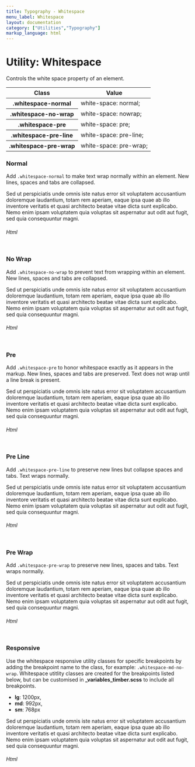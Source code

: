 ```yaml
---
title: Typography - Whitespace
menu_label: Whitespace
layout: documentation
category: ["Utilities","Typography"]
markup_language: html
---
```


<div class="section-block">
  <div class="row pt-40 pt-md-40">
    <div class="col w-9/12 w-md-full order-2 content-inner">
      <h1 class="font-light">Utility: Whitespace</h1>
      <p class="mb-10">Controls the white space property of an element.</p>
      <!-- Classes -->
      <div class="table-scrollable">
        <table class="table size-md rounded bg-white">
          <thead>
            <tr>
              <th> Class </th>
              <th> Value </th>
            </tr>
          </thead>
          <tbody class="font-mono">
            <tr>
              <th class="color-indigo">.whitespace-normal</th>
              <td> white-space: normal; </td>
            </tr>
            <tr>
              <th class="color-indigo">.whitespace-no-wrap</th>
              <td> white-space: nowrap; </td>
            </tr>
            <tr>
              <th class="color-indigo">.whitespace-pre</th>
              <td> white-space: pre; </td>
            </tr>
            <tr>
              <th class="color-indigo">.whitespace-pre-line</th>
              <td> white-space: pre-line; </td>
            </tr>
            <tr>
              <th class="color-indigo">.whitespace-pre-wrap</th>
              <td> white-space: pre-wrap; </td>
            </tr>
          </tbody>
        </table>
      </div>
      <!-- Classes End -->
      <!-- Demo Block -->
      <div class="demo-block mt-80">
        <h3 class="font-light">Normal</h3>
        <p>Add <code class="color-indigo font-bold">.whitespace-normal</code> to make text wrap normally within an element. New lines, spaces and tabs are collapsed.</p>
        <div class="p-30 rounded bg-grey-ultralight">
          <p class="whitespace-normal lead p-30 mb-0 rounded bg-grey-darkest color-white">Sed ut perspiciatis unde omnis iste natus error sit voluptatem accusantium doloremque laudantium, totam rem aperiam, eaque ipsa quae ab illo inventore veritatis et quasi architecto beatae vitae dicta sunt explicabo. Nemo enim ipsam voluptatem quia voluptas sit aspernatur aut odit aut fugit, sed quia consequuntur magni.</p>
        </div>
      </div>
      <!-- Demo Block End -->
      <!-- code -->
      <h6 class="uppercase">Html</h6>
      <div class="rounded p-20 overflow-y-scroll mb-0 bg-gradient-grey-ultralight border-l border-4 border-solid border-indigo">
        <pre class="m-0 language-html"><code class="inline-block scrolling-touch"><!--<p class="whitespace-normal">Sed ut perspiciatis unde omnis iste natus error sit voluptatem accusantium doloremque laudantium, totam rem aperiam, eaque ipsa quae ab illo inventore veritatis et quasi architecto beatae vitae dicta sunt explicabo. Nemo enim ipsam voluptatem quia voluptas sit aspernatur aut odit aut fugit, sed quia consequuntur magni.</p>
--></code></pre>
      </div>
      <!-- code -->
      <!-- Demo Block -->
      <div class="demo-block mt-80">
        <h3 class="font-light">No Wrap</h3>
        <p>Add <code class="color-indigo font-bold">.whitespace-no-wrap</code> to prevent text from wrapping within an element. New lines, spaces and tabs are collapsed.</p>
        <div class="p-30 rounded bg-grey-ultralight">
          <p class="whitespace-no-wrap lead p-30 mb-0 overflow-x-scroll rounded bg-grey-darkest color-white">Sed ut perspiciatis unde omnis iste natus error sit voluptatem accusantium doloremque laudantium, totam rem aperiam, eaque ipsa quae ab illo inventore veritatis et quasi architecto beatae vitae dicta sunt explicabo. Nemo enim ipsam voluptatem quia voluptas sit aspernatur aut odit aut fugit, sed quia consequuntur magni.</p>
        </div>
      </div>
      <!-- Demo Block End -->
      <!-- code -->
      <h6 class="uppercase">Html</h6>
      <div class="rounded p-20 overflow-y-scroll mb-0 bg-gradient-grey-ultralight border-l border-4 border-solid border-indigo">
        <pre class="m-0 language-html"><code class="inline-block scrolling-touch"><!--<p class="whitespace-no-wrap overflow-x-scroll">Sed ut perspiciatis unde omnis iste natus error sit voluptatem accusantium doloremque laudantium, totam rem aperiam, eaque ipsa quae ab illo inventore veritatis et quasi architecto beatae vitae dicta sunt explicabo. Nemo enim ipsam voluptatem quia voluptas sit aspernatur aut odit aut fugit, sed quia consequuntur magni.</p>
--></code></pre>
      </div>
      <!-- code -->
      <!-- Demo Block -->
      <div class="demo-block mt-80">
        <h3 class="font-light">Pre</h3>
        <p>Add <code class="color-indigo font-bold">.whitespace-pre</code> to honor whitespace exactly as it appears in the markup. New lines, spaces and tabs are preserved. Text does not wrap until a line break is present.</p>
        <div class="p-30 rounded bg-grey-ultralight">
          <p class="whitespace-pre lead p-30 mb-0 overflow-x-scroll rounded bg-grey-darkest color-white">Sed ut perspiciatis unde omnis iste natus error sit voluptatem accusantium doloremque laudantium, totam rem aperiam, eaque ipsa quae ab illo inventore veritatis et quasi architecto beatae vitae dicta sunt explicabo. Nemo enim ipsam voluptatem quia voluptas sit aspernatur aut odit aut fugit, sed quia consequuntur magni.</p>
        </div>
      </div>
      <!-- Demo Block End -->
      <!-- code -->
      <h6 class="uppercase">Html</h6>
      <div class="rounded p-20 overflow-y-scroll mb-0 bg-gradient-grey-ultralight border-l border-4 border-solid border-indigo">
        <pre class="m-0 language-html"><code class="inline-block scrolling-touch"><!--<p class="whitespace-pre overflow-x-scroll">Sed ut perspiciatis unde omnis iste natus error sit voluptatem accusantium doloremque laudantium,
	 	totam rem aperiam, eaque ipsa quae ab illo inventore veritatis et quasi architecto beatae vitae dicta sunt explicabo. 
Nemo enim ipsam voluptatem quia voluptas sit aspernatur aut odit aut fugit, sed quia consequuntur magni.</p>
--></code></pre>
      </div>
      <!-- code -->
      <!-- Demo Block -->
      <div class="demo-block mt-80">
        <h3 class="font-light">Pre Line</h3>
        <p>Add <code class="color-indigo font-bold">.whitespace-pre-line</code> to preserve new lines but collapse spaces and tabs. Text wraps normally.</p>
        <div class="p-30 rounded bg-grey-ultralight">
          <p class="whitespace-pre-line lead p-30 mb-0 overflow-x-scroll rounded bg-grey-darkest color-white">Sed ut perspiciatis unde omnis iste natus error sit voluptatem accusantium doloremque laudantium, totam rem aperiam, eaque ipsa quae ab illo inventore veritatis et quasi architecto beatae vitae dicta sunt explicabo. Nemo enim ipsam voluptatem quia voluptas sit aspernatur aut odit aut fugit, sed quia consequuntur magni.</p>
        </div>
      </div>
      <!-- Demo Block End -->
      <!-- code -->
      <h6 class="uppercase">Html</h6>
      <div class="rounded p-20 overflow-y-scroll mb-0 bg-gradient-grey-ultralight border-l border-4 border-solid border-indigo">
        <pre class="m-0 language-html"><code class="inline-block scrolling-touch"><!--<p class="whitespace-pre-line overflow-x-scroll">Sed ut perspiciatis unde omnis iste natus error sit voluptatem accusantium doloremque laudantium,
	 	totam rem aperiam, eaque ipsa quae ab illo inventore veritatis et quasi architecto beatae vitae dicta sunt explicabo. 
Nemo enim ipsam voluptatem quia voluptas sit aspernatur aut odit aut fugit, sed quia consequuntur magni.</p>
--></code></pre>
      </div>
      <!-- code -->
      <!-- Demo Block -->
      <div class="demo-block mt-80">
        <h3 class="font-light">Pre Wrap</h3>
        <p>Add <code class="color-indigo font-bold">.whitespace-pre-wrap</code> to preserve new lines, spaces and tabs. Text wraps normally.</p>
        <div class="p-30 rounded bg-grey-ultralight">
          <p class="whitespace-pre-wrap lead p-30 mb-0 overflow-x-scroll rounded bg-grey-darkest color-white">Sed ut perspiciatis unde omnis iste natus error sit voluptatem accusantium doloremque laudantium, totam rem aperiam, eaque ipsa quae ab illo inventore veritatis et quasi architecto beatae vitae dicta sunt explicabo. Nemo enim ipsam voluptatem quia voluptas sit aspernatur aut odit aut fugit, sed quia consequuntur magni.</p>
        </div>
      </div>
      <!-- Demo Block End -->
      <!-- code -->
      <h6 class="uppercase">Html</h6>
      <div class="rounded p-20 overflow-y-scroll mb-0 bg-gradient-grey-ultralight border-l border-4 border-solid border-indigo">
        <pre class="m-0 language-html"><code class="inline-block scrolling-touch"><!--<p class="whitespace-pre-wrap overflow-x-scroll">Sed ut perspiciatis unde omnis iste natus error sit voluptatem accusantium doloremque laudantium,
	 	totam rem aperiam, eaque ipsa quae ab illo inventore veritatis et quasi architecto beatae vitae dicta sunt explicabo. 
Nemo enim ipsam voluptatem quia voluptas sit aspernatur aut odit aut fugit, sed quia consequuntur magni.</p>
--></code></pre>
      </div>
      <!-- code -->
      <!-- Demo Block -->
      <div class="demo-block mt-80">
        <h3 class="font-light">Responsive</h3>
        <p>Use the whitespace responsive utility classes for specific breakpoints by adding the breakpoint name to the class, for example: <code class="color-indigo font-bold">.whitespace-md-no-wrap</code>. Whitespace utitlity classes are created for the breakpoints listed below, but can be customised in <strong>_variables_timber.scss</strong> to include all breakpoints.</p>
        <ul class="list-none">
          <li><strong>lg</strong>: 1200px,</li>
          <li><strong>md</strong>: 992px,</li>
          <li><strong>sm</strong>: 768px</li>
        </ul>
        <div class="p-30 rounded bg-grey-ultralight">
          <p class="whitespace-normal whitespace-lg-no-wrap whitespace-md-pre-line whitespace-sm-pre-wrap lead p-30 mb-0 overflow-x-scroll rounded bg-grey-darkest color-white">Sed ut perspiciatis unde omnis iste natus error sit voluptatem accusantium doloremque laudantium, totam rem aperiam, eaque ipsa quae ab illo inventore veritatis et quasi architecto beatae vitae dicta sunt explicabo. Nemo enim ipsam voluptatem quia voluptas sit aspernatur aut odit aut fugit, sed quia consequuntur magni.</p>
        </div>
      </div>
      <!-- Demo Block End -->
      <!-- code -->
      <h6 class="uppercase">Html</h6>
      <div class="rounded p-20 overflow-y-scroll mb-0 bg-gradient-grey-ultralight border-l border-4 border-solid border-indigo">
        <pre class="m-0 language-html"><code class="inline-block scrolling-touch"><!--<p class="whitespace-normal whitespace-lg-no-wrap whitespace-md-pre-line whitespace-sm-pre-wrap">Sed ut perspiciatis unde omnis iste natus error sit voluptatem accusantium doloremque laudantium,
	 	totam rem aperiam, eaque ipsa quae ab illo inventore veritatis et quasi architecto beatae vitae dicta sunt explicabo. 
Nemo enim ipsam voluptatem quia voluptas sit aspernatur aut odit aut fugit, sed quia consequuntur magni.</p>
--></code></pre>
      </div>
      <!-- code -->
    </div>
    <!-- Content Inner End -->
  </div>
</div>

